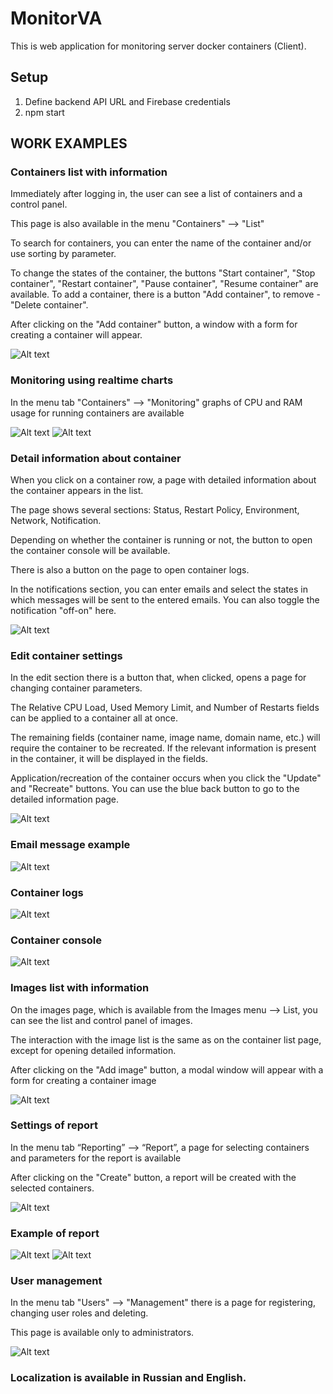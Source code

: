 # MonitorVA
This is web application for monitoring server docker containers (Client).
## Setup
1) Define backend API URL and Firebase credentials
2) npm start

## WORK EXAMPLES
### Containers list with information

Immediately after logging in, the user can see a list of containers and a control panel.

This page is also available in the menu "Containers" ⟶ "List"

To search for containers, you can enter the name of the container and/or use sorting by parameter.

To change the states of the container, the buttons "Start container", "Stop container", "Restart container", "Pause container", "Resume container" are available. To add a container, there is a button "Add container", to remove - "Delete container".

After clicking on the "Add container" button, a window with a form for creating a container will appear.

![Alt text](https://github.com/AminLexs/monitorVA-frontend/blob/master/screenshots/img.png)

### Monitoring using realtime charts

In the menu tab "Containers" ⟶ "Monitoring" graphs of CPU and RAM usage for running containers are available

![Alt text](https://github.com/AminLexs/monitorVA-frontend/blob/master/screenshots/img_1.png)
![Alt text](https://github.com/AminLexs/monitorVA-frontend/blob/master/screenshots/img_2.png)

### Detail information about container

When you click on a container row, a page with detailed information about the container appears in the list.

The page shows several sections: Status, Restart Policy, Environment, Network, Notification.

Depending on whether the container is running or not, the button to open the container console will be available.

There is also a button on the page to open container logs.

In the notifications section, you can enter emails and select the states in which messages will be sent to the entered emails.
You can also toggle the notification "off-on" here.

![Alt text](https://github.com/AminLexs/monitorVA-frontend/blob/master/screenshots/img_3.png)

### Edit container settings

In the edit section there is a button that, when clicked, opens a page for changing container parameters.

The Relative CPU Load, Used Memory Limit, and Number of Restarts fields can be applied to a container all at once. 

The remaining fields (container name, image name, domain name, etc.) will require the container to be recreated. If the relevant information is present in the container, it will be displayed in the fields.

Application/recreation of the container occurs when you click the "Update" and "Recreate" buttons. You can use the blue back button to go to the detailed information page.

![Alt text](https://github.com/AminLexs/monitorVA-frontend/blob/master/screenshots/img_5.png)

### Email message example
![Alt text](https://github.com/AminLexs/monitorVA-frontend/blob/master/screenshots/img_9.png)

### Container logs
![Alt text](https://github.com/AminLexs/monitorVA-frontend/blob/master/screenshots/img_6.png)

### Container console
![Alt text](https://github.com/AminLexs/monitorVA-frontend/blob/master/screenshots/img_7.png)

### Images list with information

On the images page, which is available from the Images menu ⟶ List, you can see the list and control panel of images.

The interaction with the image list is the same as on the container list page, except for opening detailed information.

After clicking on the "Add image" button, a modal window will appear with a form for creating a container image

![Alt text](https://github.com/AminLexs/monitorVA-frontend/blob/master/screenshots/img_4.png)

### Settings of report

In the menu tab “Reporting” ⟶ “Report”, a page for selecting containers and parameters for the report is available

After clicking on the "Create" button, a report will be created with the selected containers.

![Alt text](https://github.com/AminLexs/monitorVA-frontend/blob/master/screenshots/img_10.png)

### Example of report
![Alt text](https://github.com/AminLexs/monitorVA-frontend/blob/master/screenshots/img_11.png)
![Alt text](https://github.com/AminLexs/monitorVA-frontend/blob/master/screenshots/img_12.png)

### User management

In the menu tab "Users" ⟶ "Management" there is a page for registering, changing user roles and deleting.

This page is available only to administrators.

![Alt text](https://github.com/AminLexs/monitorVA-frontend/blob/master/screenshots/img_8.png)

### Localization is available in Russian and English.
